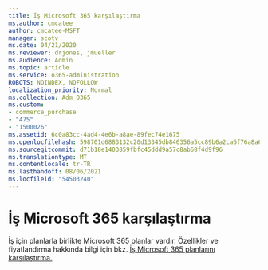 ```yaml
---
title: İş Microsoft 365 karşılaştırma
ms.author: cmcatee
author: cmcatee-MSFT
manager: scotv
ms.date: 04/21/2020
ms.reviewer: drjones, jmueller
ms.audience: Admin
ms.topic: article
ms.service: o365-administration
ROBOTS: NOINDEX, NOFOLLOW
localization_priority: Normal
ms.collection: Adm_O365
ms.custom:
- commerce_purchase
- "475"
- "1500026"
ms.assetid: 6c0a83cc-4ad4-4e6b-a8ae-89fec74e1675
ms.openlocfilehash: 598701d6883132c20d13345db846356a5cc89b6a2ca6f76a8a6a05c57e494f8b
ms.sourcegitcommit: d71b18e1403859fbfc45ddd9a57c8ab68f4d9f96
ms.translationtype: MT
ms.contentlocale: tr-TR
ms.lasthandoff: 08/06/2021
ms.locfileid: "54503240"
---
```

# <a name="compare-microsoft-365-for-business"></a>İş Microsoft 365 karşılaştırma

İş için planlarla birlikte Microsoft 365 planlar vardır. Özellikler ve fiyatlandırma hakkında bilgi için bkz. [İş Microsoft 365 planlarını karşılaştırma.](https://www.microsoft.com/microsoft-365/business/compare-all-microsoft-365-business-products)  